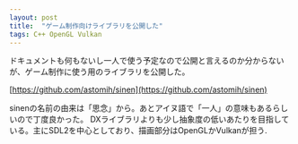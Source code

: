 ```yaml
---
layout: post
title:  "ゲーム制作向けライブラリを公開した"
tags: C++ OpenGL Vulkan
---
```


ドキュメントも何もないし一人で使う予定なので公開と言えるのか分からないが、ゲーム制作に使う用のライブラリを公開した。  


[https://github.com/astomih/sinen](https://github.com/astomih/sinen)


sinenの名前の由来は「思念」から。あとアイヌ語で「一人」の意味もあるらしいので丁度良かった。
DXライブラリよりも少し抽象度の低いあたりを目指している。主にSDL2を中心としており、描画部分はOpenGLかVulkanが担う.  